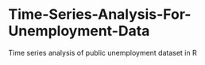 # Time-Series-Analysis-For-Unemployment-Data
Time series analysis of public unemployment dataset in R
